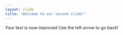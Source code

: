 ```yaml
---
layout: slide
title: "Welcome to our second slide!"
---
```

Your text is now improved
Use the left arrow to go back!
